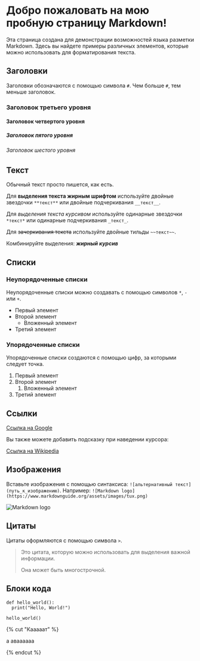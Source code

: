 # Добро пожаловать на мою пробную страницу Markdown!

Эта страница создана для демонстрации возможностей языка разметки Markdown. Здесь вы найдете примеры различных элементов, которые можно использовать для форматирования текста.

## Заголовки

Заголовки обозначаются с помощью символа `#`. Чем больше `#`, тем меньше заголовок.

### Заголовок третьего уровня

#### Заголовок четвертого уровня

##### Заголовок пятого уровня

###### Заголовок шестого уровня

## Текст

Обычный текст просто пишется, как есть.

Для **выделения текста жирным шрифтом** используйте двойные звездочки `**текст**` или двойные подчеркивания `__текст__`.

Для *выделения текста курсивом* используйте одинарные звездочки `*текст*` или одинарные подчеркивания `_текст_`.

Для ~~зачеркивания текста~~ используйте двойные тильды `~~текст~~`.

Комбинируйте выделения: ***жирный курсив***

## Списки

### Неупорядоченные списки

Неупорядоченные списки можно создавать с помощью символов `*`, `-` или `+`.

*   Первый элемент
*   Второй элемент
    *   Вложенный элемент
*   Третий элемент

### Упорядоченные списки

Упорядоченные списки создаются с помощью цифр, за которыми следует точка.

1.  Первый элемент
2.  Второй элемент
    1.  Вложенный элемент
3.  Третий элемент

## Ссылки

[Ссылка на Google](https://www.google.com)

Вы также можете добавить подсказку при наведении курсора:

[Ссылка на Wikipedia](https://www.wikipedia.org "Перейти на Wikipedia")

## Изображения

Вставьте изображения с помощью синтаксиса: `![альтернативный текст](путь_к_изображению)`.
Например: `![Markdown logo](https://www.markdownguide.org/assets/images/tux.png)`

![Markdown logo](https://www.markdownguide.org/assets/images/tux.png)

## Цитаты

Цитаты оформляются с помощью символа `>`.

> Это цитата, которую можно использовать для выделения важной информации.
>
> Она может быть многострочной.

## Блоки кода

```
def hello_world():
  print("Hello, World!")

hello_world()
```


{% cut "Кааааат" %}

а
аваааааа

{% endcut %}